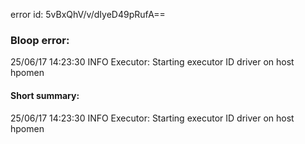 error id: 5vBxQhV/v/dIyeD49pRufA==
### Bloop error:

25/06/17 14:23:30 INFO Executor: Starting executor ID driver on host hpomen
#### Short summary: 

25/06/17 14:23:30 INFO Executor: Starting executor ID driver on host hpomen